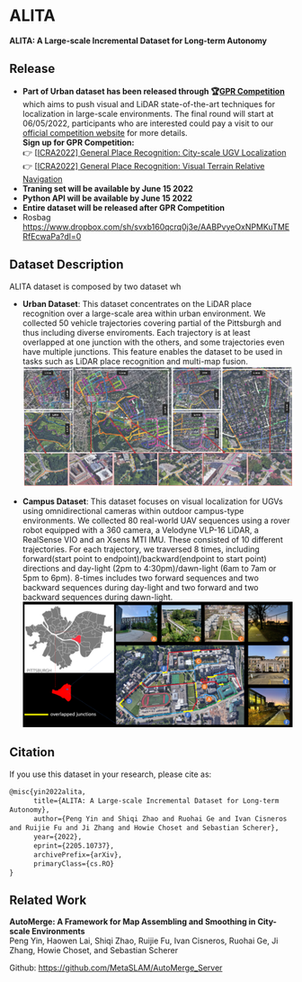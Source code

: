 # ALITA
**ALITA: A Large-scale Incremental Dataset for Long-term Autonomy**

## Release 

* **Part of Urban dataset has been released through :trophy:[GPR Competition](https://github.com/MetaSLAM/GPR_Competition/tree/main)** which aims to push visual and LiDAR state-of-the-art techniques for localization in large-scale environments. The final round will start at 06/05/2022, participants who are interested could pay a visit to our [official competition website](https://sites.google.com/andrew.cmu.edu/gpr-competition/) for more details.</br>
  **Sign up for GPR Competition:**</br>
  :point_right: [[ICRA2022] General Place Recognition: City-scale UGV Localization](https://www.aicrowd.com/challenges/icra2022-general-place-recognition-city-scale-ugv-localization/)</br>
  :point_right: [[ICRA2022] General Place Recognition: Visual Terrain Relative Navigation](https://www.aicrowd.com/challenges/icra2022-general-place-recognition-visual-terrain-relative-navigation/)
* **Traning set will be available by June 15 2022**
* **Python API will be available by June 15 2022**
* **Entire dataset will be released after GPR Competition**
* Rosbag https://www.dropbox.com/sh/svxb160qcrq0j3e/AABPvyeOxNPMKuTMERfEcwaPa?dl=0
  
## Dataset Description

ALITA dataset is composed by two dataset wh

- **Urban Dataset**: This dataset concentrates on the LiDAR place recognition over a large-scale area within urban environment. We collected 50 vehicle trajectories covering partial of the Pittsburgh and thus including diverse enviroments. Each trajectory is at least overlapped at one junction with the others, and some trajectories even have multiple junctions. This feature enables the dataset to be used in tasks such as LiDAR place recognition and multi-map fusion.
  ![urban](docs/pics/urban.png)

- **Campus Dataset**: This dataset focuses on visual localization for UGVs using omnidirectional cameras within outdoor campus-type environments. We collected 80 real-world UAV sequences using a rover robot equipped with a 360 camera, a Velodyne VLP-16 LiDAR, a RealSense VIO and an Xsens MTI IMU. These consisted of 10 different trajectories. For each trajectory, we traversed 8 times, including forward(start point to endpoint)/backward(endpoint to start point) directions and day-light (2pm to 4:30pm)/dawn-light (6am to 7am or 5pm to 6pm). 8-times includes two forward sequences and two backward sequences during day-light and two forward and two backward sequences during dawn-light.
  ![campus](docs/pics/campus.png)

<!-- ## Data Format

## Python API Usage -->

## Citation

If you use this dataset in your research, please cite as:

```
@misc{yin2022alita,
      title={ALITA: A Large-scale Incremental Dataset for Long-term Autonomy}, 
      author={Peng Yin and Shiqi Zhao and Ruohai Ge and Ivan Cisneros and Ruijie Fu and Ji Zhang and Howie Choset and Sebastian Scherer},
      year={2022},
      eprint={2205.10737},
      archivePrefix={arXiv},
      primaryClass={cs.RO}
}
```

## Related Work
**AutoMerge: A Framework for Map Assembling and Smoothing in City-scale Environments**</br>
Peng Yin, Haowen Lai, Shiqi Zhao, Ruijie Fu, Ivan Cisneros, Ruohai Ge, Ji Zhang, Howie Choset, and Sebastian Scherer

Github: https://github.com/MetaSLAM/AutoMerge_Server
